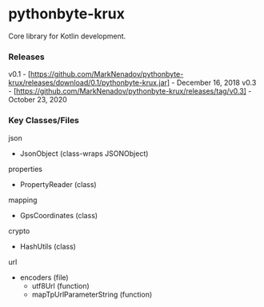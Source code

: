 # pythonbyte-krux
Core library for Kotlin development.

### Releases ###

v0.1 - [https://github.com/MarkNenadov/pythonbyte-krux/releases/download/0.1/pythonbyte-krux.jar] - December 16, 2018
v0.3 - [https://github.com/MarkNenadov/pythonbyte-krux/releases/tag/v0.3] - October 23, 2020

### Key Classes/Files

json
* JsonObject (class-wraps JSONObject)

properties
* PropertyReader (class)

mapping
* GpsCoordinates (class)

crypto
* HashUtils (class)

url
* encoders (file)
    * utf8Url (function)
    * mapTpUrlParameterString (function)
